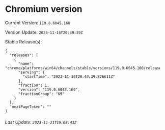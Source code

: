 # Chromium version

Current Version: `119.0.6045.160`

Version Update: `2023-11-16T20:49:39Z`

Stable Release(s):
```
{
  "releases": [
    {
      "name": "chrome/platforms/win64/channels/stable/versions/119.0.6045.160/releases/1700167779",
      "serving": {
        "startTime": "2023-11-16T20:49:39.826611Z"
      },
      "fraction": 1,
      "version": "119.0.6045.160",
      "fractionGroup": "69"
    }
  ],
  "nextPageToken": ""
}
```

###### Last Update: `2023-11-21T16:08:41Z`
        